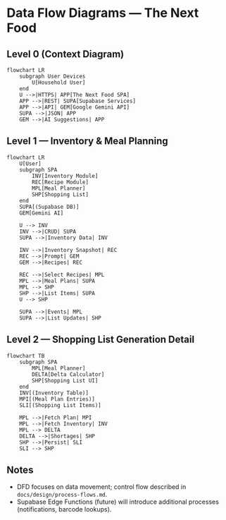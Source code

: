 # Data Flow Diagrams — The Next Food

## Level 0 (Context Diagram)
```mermaid
flowchart LR
    subgraph User Devices
        U[Household User]
    end
    U -->|HTTPS| APP[The Next Food SPA]
    APP -->|REST| SUPA[Supabase Services]
    APP -->|API| GEM[Google Gemini API]
    SUPA -->|JSON| APP
    GEM -->|AI Suggestions| APP
```

## Level 1 — Inventory & Meal Planning
```mermaid
flowchart LR
    U[User]
    subgraph SPA
        INV[Inventory Module]
        REC[Recipe Module]
        MPL[Meal Planner]
        SHP[Shopping List]
    end
    SUPA[(Supabase DB)]
    GEM[Gemini AI]

    U --> INV
    INV -->|CRUD| SUPA
    SUPA -->|Inventory Data| INV

    INV -->|Inventory Snapshot| REC
    REC -->|Prompt| GEM
    GEM -->|Recipes| REC

    REC -->|Select Recipes| MPL
    MPL -->|Meal Plans| SUPA
    MPL --> SHP
    SHP -->|List Items| SUPA
    U --> SHP

    SUPA -->|Events| MPL
    SUPA -->|List Updates| SHP
```

## Level 2 — Shopping List Generation Detail
```mermaid
flowchart TB
    subgraph SPA
        MPL[Meal Planner]
        DELTA[Delta Calculator]
        SHP[Shopping List UI]
    end
    INV[(Inventory Table)]
    MPI[(Meal Plan Entries)]
    SLI[(Shopping List Items)]

    MPL -->|Fetch Plan| MPI
    MPL -->|Fetch Inventory| INV
    MPL --> DELTA
    DELTA -->|Shortages| SHP
    SHP -->|Persist| SLI
    SLI --> SHP
```

## Notes
- DFD focuses on data movement; control flow described in `docs/design/process-flows.md`.
- Supabase Edge Functions (future) will introduce additional processes (notifications, barcode lookups).
